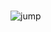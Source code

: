 ### 

![jump](https://user-images.githubusercontent.com/49684141/110754339-ae814980-8282-11eb-9e97-819ad7cc6d0a.gif)

<!--
**SuperSivan/SuperSivan** is a ✨ _special_ ✨ repository because its `README.md` (this file) appears on your GitHub profile.

Here are some ideas to get you started:

- 🔭 I’m currently working on ...
- 🌱 I’m currently learning ...
- 👯 I’m looking to collaborate on ...
- 🤔 I’m looking for help with ...
- 💬 Ask me about ...
- 📫 How to reach me: ...
- 😄 Pronouns: ...
- ⚡ Fun fact: ...![jump](https://user-images.githubusercontent.com/49684141/110754228-885ba980-8282-11eb-9144-21111dae0f18.gif)

-->
